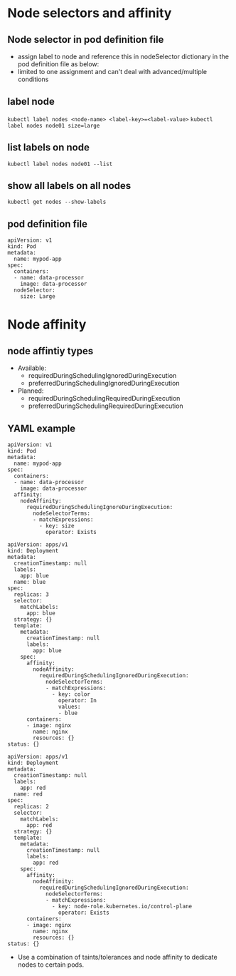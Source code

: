 # Node selectors and affinity

## Node selector in pod definition file
* assign label to node and reference this in nodeSelector dictionary in the pod definition file as below:
* limited to one assignment and can't deal with advanced/multiple conditions

## label node
`kubectl label nodes <node-name> <label-key>=<label-value>`
`kubectl label nodes node01 size=large`
## list labels on node
`kubectl label nodes node01 --list`
## show all labels on all nodes
`kubectl get nodes --show-labels`

## pod definition file
```
apiVersion: v1
kind: Pod
metadata:
  name: mypod-app
spec:
  containers:
  - name: data-processor
    image: data-processor
  nodeSelector:
    size: Large
```

# Node affinity

## node affintiy types
* Available:
  * requiredDuringSchedulingIgnoredDuringExecution
  * preferredDuringSchedulingIgnoredDuringExecution
* Planned:
  * requiredDuringSchedulingRequiredDuringExecution
  * preferredDuringSchedulingRequiredDuringExecution

## YAML example
```
apiVersion: v1
kind: Pod
metadata:
  name: mypod-app
spec:
  containers:
  - name: data-processor
    image: data-processor
  affinity:
    nodeAffinity:
      requiredDuringSchedulingIgnoreDuringExecution:
        nodeSelectorTerms:
        - matchExpressions:
          - key: size
            operator: Exists
```
```
apiVersion: apps/v1
kind: Deployment
metadata:
  creationTimestamp: null
  labels:
    app: blue
  name: blue
spec:
  replicas: 3
  selector:
    matchLabels:
      app: blue
  strategy: {}
  template:
    metadata:
      creationTimestamp: null
      labels:
        app: blue
    spec:
      affinity:
        nodeAffinity:
          requiredDuringSchedulingIgnoredDuringExecution:
            nodeSelectorTerms:
            - matchExpressions:
              - key: color
                operator: In
                values:
                - blue
      containers:
      - image: nginx
        name: nginx
        resources: {}
status: {}
```
```
apiVersion: apps/v1
kind: Deployment
metadata:
  creationTimestamp: null
  labels:
    app: red
  name: red
spec:
  replicas: 2
  selector:
    matchLabels:
      app: red
  strategy: {}
  template:
    metadata:
      creationTimestamp: null
      labels:
        app: red
    spec:
      affinity:
        nodeAffinity:
          requiredDuringSchedulingIgnoredDuringExecution:
            nodeSelectorTerms:
            - matchExpressions:
              - key: node-role.kubernetes.io/control-plane
                operator: Exists
      containers:
      - image: nginx
        name: nginx
        resources: {}
status: {}
```

* Use a combination of taints/tolerances and node affinity to dedicate nodes to certain pods.